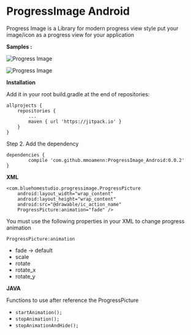 # ProgressImage Android

Progress Image is a Library for modern progress view style put 
your image/icon as a progress view for your application

**Samples :**

![Progress Image](https://github.com/mmoamenn/ProgressImage_Android/blob/master/sample/videotogif_2017.04.18_22.09.44.gif)

![Progress Image](https://github.com/mmoamenn/ProgressImage_Android/blob/master/sample/videotogif_2017.04.18_22.08.12.gif)


**Installation**

Add it in your root build.gradle at the end of repositories:

	allprojects {
		repositories {
			...
			maven { url 'https://jitpack.io' }
		}
	}
	
Step 2. Add the dependency

	dependencies {
	        compile 'com.github.mmoamenn:ProgressImage_Android:0.0.2'
	}


**XML**

    <com.bluehomestudio.progressimage.ProgressPicture
        android:layout_width="wrap_content"
        android:layout_height="wrap_content"
        android:src="@drawable/ic_action_name"
        ProgressPicture:animation="fade" />
        
You must use the following properties in your XML to change progress animation 

`ProgressPicture:animation` 
* fade -> default
* scale
* rotate
* rotate_x
* rotate_y

**JAVA**

Functions to use after reference the ProgressPicture

* `startAnimation();`
* `stopAnimation();`
* `stopAnimationAndHide();`
